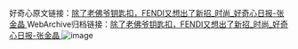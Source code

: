 好奇心原文链接：[除了老佛爷钥匙扣，FENDI又想出了新招_时尚_好奇心日报-张金晶 ](https://www.qdaily.com/articles/12217.html)
WebArchive归档链接：[除了老佛爷钥匙扣，FENDI又想出了新招_时尚_好奇心日报-张金晶 ](http://web.archive.org/web/20180922152343/http://www.qdaily.com:80/articles/12217.html)
![image](http://ww3.sinaimg.cn/large/007d5XDply1g3x0gvh2zoj30u04084qp)